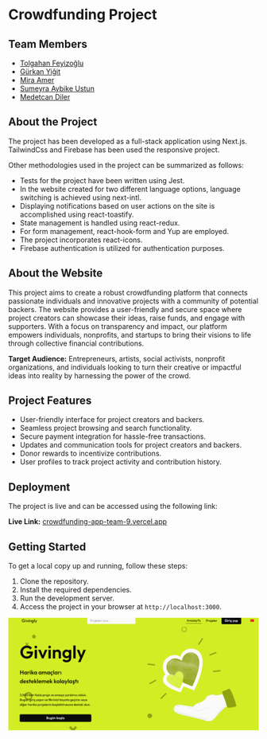 # Crowdfunding Project

## Team Members

- [Tolgahan Feyizoğlu](https://github.com/feyizoglu)
- [Gürkan Yiğit](https://github.com/gurkanyigitgr)
- [Mira Amer](https://github.com/bohemianmir)
- [Sumeyra Aybike Ustun](https://github.com/aybikeustun)
- [Medetcan Diler](https://github.com/medetcandiler)

## About the Project

The project has been developed as a full-stack application using Next.js. TailwindCss and Firebase has been used the responsive project.

Other methodologies used in the project can be summarized as follows:

- Tests for the project have been written using Jest.
- In the website created for two different language options, language switching is achieved using next-intl.
- Displaying notifications based on user actions on the site is accomplished using react-toastify.
- State management is handled using react-redux.
- For form management, react-hook-form and Yup are employed.
- The project incorporates react-icons.
- Firebase authentication is utilized for authentication purposes.

## About the Website

This project aims to create a robust crowdfunding platform that connects passionate individuals and innovative projects with a community of potential backers. The website provides a user-friendly and secure space where project creators can showcase their ideas, raise funds, and engage with supporters. With a focus on transparency and impact, our platform empowers individuals, nonprofits, and startups to bring their visions to life through collective financial contributions.

**Target Audience:** Entrepreneurs, artists, social activists, nonprofit organizations, and individuals looking to turn their creative or impactful ideas into reality by harnessing the power of the crowd.

## Project Features

- User-friendly interface for project creators and backers.
- Seamless project browsing and search functionality.
- Secure payment integration for hassle-free transactions.
- Updates and communication tools for project creators and backers.
- Donor rewards to incentivize contributions.
- User profiles to track project activity and contribution history.

## Deployment

The project is live and can be accessed using the following link:

**Live Link:** [crowdfunding-app-team-9.vercel.app](https://crowdfunding-app-team-9-akej.vercel.app/)

## Getting Started

To get a local copy up and running, follow these steps:

1. Clone the repository.
2. Install the required dependencies.
3. Run the development server.
4. Access the project in your browser at `http://localhost:3000`.

![preview](./preview.gif)
